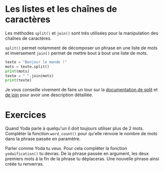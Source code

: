 # Les listes et les chaînes de caractères

Les méthodes `split()` et `join()` sont très utilisées pour la manipulation des chaînes de caractères.

`split()` permet notamment de décomposer un phrase en une liste de mots et inversement `join()` permet de mettre bout à bout une liste de mots.

```python runnable
texte = "Bonjour le monde !"
mots = texte.split()
print(mots)
texte = " ".join(mots)
print(texte)
```

Je vous conseille vivement de faire un tour sur la [documentation de split](#https://www.w3schools.com/python/ref_string_split.asp) et [de join](#https://www.w3schools.com/python/ref_string_join.asp)
pour avoir une description détaillée.

# Exercices

Quand Yoda parle à quelqu'un il doit toujours utiliser plus de 2 mots. Compléter la fonction `word_count()` pour qu'elle renvoie le nombre de mots dans 
la phrase passée en paramètre.

Parler comme Yoda tu veux. Pour cela compléter la fonction `yodaification()` tu devras. 
De la phrase passée en argument, les deux premiers mots à la fin de la phrase tu déplaceras. Une nouvelle phrase ainsi créée tu renverras.



